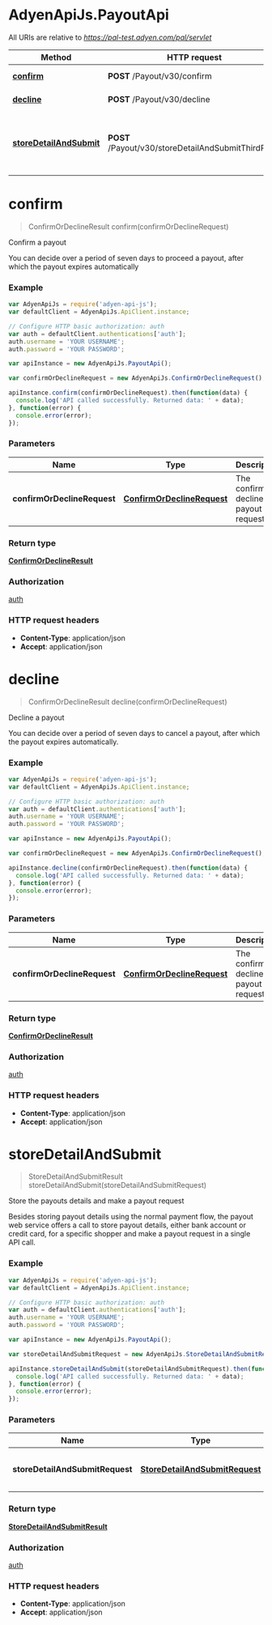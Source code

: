 # AdyenApiJs.PayoutApi

All URIs are relative to *https://pal-test.adyen.com/pal/servlet*

Method | HTTP request | Description
------------- | ------------- | -------------
[**confirm**](PayoutApi.md#confirm) | **POST** /Payout/v30/confirm | Confirm a payout
[**decline**](PayoutApi.md#decline) | **POST** /Payout/v30/decline | Decline a payout
[**storeDetailAndSubmit**](PayoutApi.md#storeDetailAndSubmit) | **POST** /Payout/v30/storeDetailAndSubmitThirdParty | Store the payouts details and make a payout request


<a name="confirm"></a>
# **confirm**
> ConfirmOrDeclineResult confirm(confirmOrDeclineRequest)

Confirm a payout

You can decide over a period of seven days to proceed a payout, after which the payout expires automatically

### Example
```javascript
var AdyenApiJs = require('adyen-api-js');
var defaultClient = AdyenApiJs.ApiClient.instance;

// Configure HTTP basic authorization: auth
var auth = defaultClient.authentications['auth'];
auth.username = 'YOUR USERNAME';
auth.password = 'YOUR PASSWORD';

var apiInstance = new AdyenApiJs.PayoutApi();

var confirmOrDeclineRequest = new AdyenApiJs.ConfirmOrDeclineRequest(); // ConfirmOrDeclineRequest | The confirm or decline payout request

apiInstance.confirm(confirmOrDeclineRequest).then(function(data) {
  console.log('API called successfully. Returned data: ' + data);
}, function(error) {
  console.error(error);
});

```

### Parameters

Name | Type | Description  | Notes
------------- | ------------- | ------------- | -------------
 **confirmOrDeclineRequest** | [**ConfirmOrDeclineRequest**](ConfirmOrDeclineRequest.md)| The confirm or decline payout request | 

### Return type

[**ConfirmOrDeclineResult**](ConfirmOrDeclineResult.md)

### Authorization

[auth](../README.md#auth)

### HTTP request headers

 - **Content-Type**: application/json
 - **Accept**: application/json

<a name="decline"></a>
# **decline**
> ConfirmOrDeclineResult decline(confirmOrDeclineRequest)

Decline a payout

You can decide over a period of seven days to cancel a payout, after which the payout expires automatically.

### Example
```javascript
var AdyenApiJs = require('adyen-api-js');
var defaultClient = AdyenApiJs.ApiClient.instance;

// Configure HTTP basic authorization: auth
var auth = defaultClient.authentications['auth'];
auth.username = 'YOUR USERNAME';
auth.password = 'YOUR PASSWORD';

var apiInstance = new AdyenApiJs.PayoutApi();

var confirmOrDeclineRequest = new AdyenApiJs.ConfirmOrDeclineRequest(); // ConfirmOrDeclineRequest | The confirm or decline payout request

apiInstance.decline(confirmOrDeclineRequest).then(function(data) {
  console.log('API called successfully. Returned data: ' + data);
}, function(error) {
  console.error(error);
});

```

### Parameters

Name | Type | Description  | Notes
------------- | ------------- | ------------- | -------------
 **confirmOrDeclineRequest** | [**ConfirmOrDeclineRequest**](ConfirmOrDeclineRequest.md)| The confirm or decline payout request | 

### Return type

[**ConfirmOrDeclineResult**](ConfirmOrDeclineResult.md)

### Authorization

[auth](../README.md#auth)

### HTTP request headers

 - **Content-Type**: application/json
 - **Accept**: application/json

<a name="storeDetailAndSubmit"></a>
# **storeDetailAndSubmit**
> StoreDetailAndSubmitResult storeDetailAndSubmit(storeDetailAndSubmitRequest)

Store the payouts details and make a payout request

Besides storing payout details using the normal payment flow, the payout web service offers a call to store payout details, either bank account or credit card, for a specific shopper and make a payout request in a single API call.

### Example
```javascript
var AdyenApiJs = require('adyen-api-js');
var defaultClient = AdyenApiJs.ApiClient.instance;

// Configure HTTP basic authorization: auth
var auth = defaultClient.authentications['auth'];
auth.username = 'YOUR USERNAME';
auth.password = 'YOUR PASSWORD';

var apiInstance = new AdyenApiJs.PayoutApi();

var storeDetailAndSubmitRequest = new AdyenApiJs.StoreDetailAndSubmitRequest(); // StoreDetailAndSubmitRequest | The store detail and submit Request

apiInstance.storeDetailAndSubmit(storeDetailAndSubmitRequest).then(function(data) {
  console.log('API called successfully. Returned data: ' + data);
}, function(error) {
  console.error(error);
});

```

### Parameters

Name | Type | Description  | Notes
------------- | ------------- | ------------- | -------------
 **storeDetailAndSubmitRequest** | [**StoreDetailAndSubmitRequest**](StoreDetailAndSubmitRequest.md)| The store detail and submit Request | 

### Return type

[**StoreDetailAndSubmitResult**](StoreDetailAndSubmitResult.md)

### Authorization

[auth](../README.md#auth)

### HTTP request headers

 - **Content-Type**: application/json
 - **Accept**: application/json

